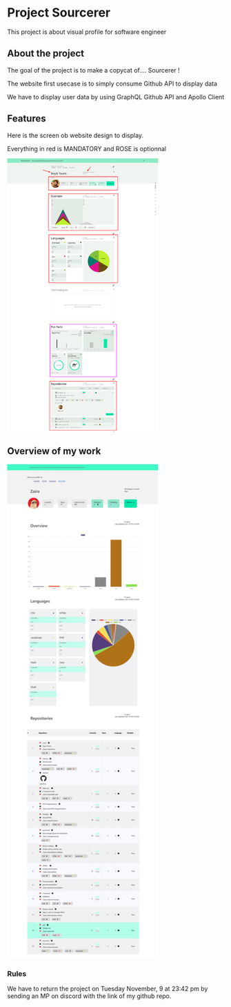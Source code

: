 # Project Sourcerer

This project is about visual profile for software engineer

## About the project

The goal of the project is to make a copycat of.... Sourcerer !

The website first usecase is to simply consume Github API to display data

We have to display user data by using GraphQL Github API and Apollo Client

## Features

Here is the screen ob website design to display. 

Everything in red is MANDATORY and ROSE is optionnal 

<img src="public/sourcerer.majdi.png" width="350" title="sourcerer project">


## Overview  of my work 


<img src="public/result.png" width="350" title="result">

### Rules 

We have to return the project on Tuesday November, 9 at 23:42 pm by sending an MP on discord with the link of my github repo.
